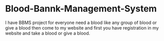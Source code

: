 # Blood-Bannk-Management-System
I have BBMS project for everyone need a blood like any group of blood or give a blood then come to my website and first you have registration in my website and take a blood or give a blood.
